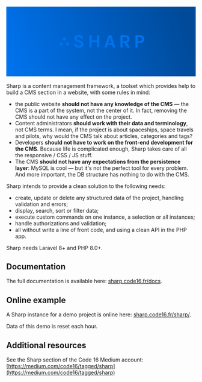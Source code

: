 <div align="center">

![Sharp](./docs/img/sharplogo.png)

</div>

Sharp is a content management framework, a toolset which provides help to build a CMS section in a website, with some rules in mind:
- the public website **should not have any knowledge of the CMS** — the CMS is a part of the system, not the center of it. In fact, removing the CMS should not have any effect on the project.
- Content administrators **should work with their data and terminology**, not CMS terms. I mean, if the project is about spaceships, space travels and pilots, why would the CMS talk about articles, categories and tags?
- Developers **should not have to work on the front-end development for the CMS**. Because life is complicated enough, Sharp takes care of all the responsive / CSS / JS stuff.
- The CMS **should not have any expectations from the persistence layer**: MySQL is cool — but it's not the perfect tool for every problem. And more important, the DB structure has nothing to do with the CMS.

Sharp intends to provide a clean solution to the following needs:
- create, update or delete any structured data of the project, handling validation and errors;
- display, search, sort or filter data;
- execute custom commands on one instance, a selection or all instances;
- handle authorizations and validation;
- all without write a line of front code, and using a clean API in the PHP app.

Sharp needs Laravel 8+ and PHP 8.0+.

## Documentation

The full documentation is available here: [sharp.code16.fr/docs](http://sharp.code16.fr/docs).

## Online example

A Sharp instance for a demo project is online here: [sharp.code16.fr/sharp/](http://sharp.code16.fr/sharp/).

Data of this demo is reset each hour. 

## Additional resources

See the Sharp section of the Code 16 Medium account:
[https://medium.com/code16/tagged/sharp](https://medium.com/code16/tagged/sharp)

